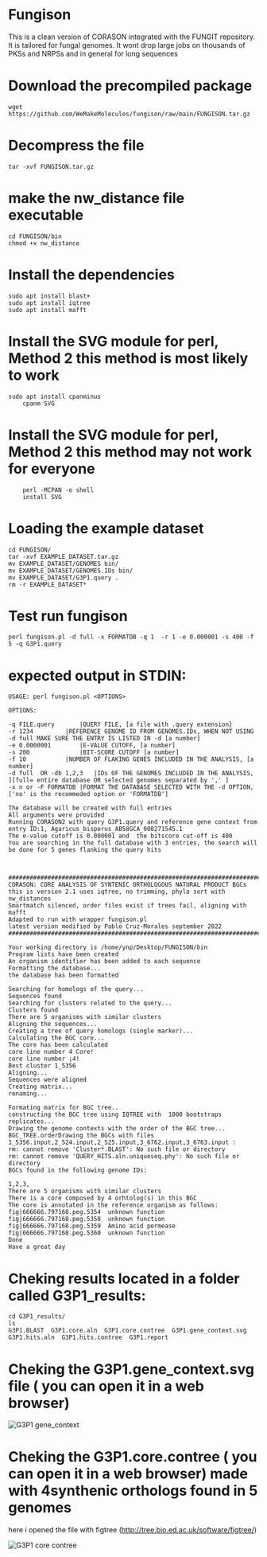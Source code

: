 # Fungison
This is a clean version of CORASON integrated with the FUNGIT repository. It is tailored for fungal genomes. It wont drop large jobs on thousands of PKSs and NRPSs and in general for long sequences

# Download the precompiled package
	wget https://github.com/WeMakeMolecules/fungison/raw/main/FUNGISON.tar.gz
# Decompress the file
    tar -xvf FUNGISON.tar.gz
# make the nw_distance file executable
	cd FUNGISON/bin
	chmod +x nw_distance
    
# Install the dependencies
    sudo apt install blast+
    sudo apt install iqtree
    sudo apt install mafft


# Install the SVG module for perl, Method 2 this method is most likely to work
	sudo apt install cpanminus
        cpanm SVG
# Install the SVG module for perl, Method 2 this method may not work for everyone
        perl -MCPAN -e shell
        install SVG

# Loading the example dataset
    cd FUNGISON/
    tar -xvf EXAMPLE_DATASET.tar.gz
    mv EXAMPLE_DATASET/GENOMES bin/
    mv EXAMPLE_DATASET/GENOMES.IDs bin/
    mv EXAMPLE_DATASET/G3P1.query .
    rm -r EXAMPLE_DATASET*

# Test run fungison
    perl fungison.pl -d full -x FORMATDB -q 1  -r 1 -e 0.000001 -s 400 -f 5 -q G3P1.query 

# expected output in STDIN:
	USAGE: perl fungison.pl <OPTIONS>
	
	OPTIONS:
	
	-q FILE.query   	|QUERY FILE, [a file with .query extension}
	-r 1234			|REFERENCE GENOME ID FROM GENOMES.IDs, WHEN NOT USING -d full MAKE SURE THE ENTRY IS LISTED IN -d [a number]
	-e 0.0000001		|E-VALUE CUTOFF, [a number]
	-s 200	        	|BIT-SCORE CUTOFF [a number]
	-f 10			|NUMBER OF FLAKING GENES INCLUDED IN THE ANALYSIS, [a number]
	-d full  OR -db 1,2,3	|IDs OF THE GENOMES INCLUDED IN THE ANALYSIS, ][full= entire database OR selected genomes separated by ',' ]
	-x n or -F FORMATDB	|FORMAT THE DATABASE SELECTED WITH THE -d OPTION, ['no' is the recommeded option or 'FORMATDB']
	
	The database will be created with full entries
	All arguments were provided
	Running CORASON2 with query G3P1.query and reference gene context from entry ID:1, Agaricus_bisporus_AB58GCA_008271545.1
	The e-value cutoff is 0.000001 and  the bitscore cut-off is 400
	You are searching in the full database with 3 entries, the search will be done for 5 genes flanking the query hits
	
	
	
	##########################################################################
	CORASON: CORE ANALYSIS OF SYNTENIC ORTHOLOGOUS NATURAL PRODUCT BGCs
	this is version 2.1 uses iqtree, no trimming, phylo sort with nw_distances
	Smartmatch silenced, order files exist if trees fail, aligning with mafft
	Adapted to run with wrapper fungison.pl
	latest version modified by Pablo Cruz-Morales september 2022
	##########################################################################
	
	Your working directory is /home/ynp/Desktop/FUNGISON/bin
	Program lists have been created
	An organism identifier has been added to each sequence
	Formatting the database...
	the database has been formatted
		
	Searching for homologs of the query...
	Sequences found
	Searching for clusters related to the query...
	Clusters found
	There are 5 organisms with similar clusters
	Aligning the sequences...
	Creating a tree of query homologs (single marker)...
	Calculating the BGC core...
	The core has been calculated
	core line number 4 Core!
	core line number ¡4!
	Best cluster 1_5356
	Aligning...
	Sequences were aligned
	Creating matrix...
	renaming...
	
	Formating matrix for BGC tree..
	constructing the BGC tree using IQTREE with  1000 bootstraps replicates...
	Drawing the genome contexts with the order of the BGC tree...
	BGC_TREE.orderDrawing the BGCs with files 1_5356.input,2_524.input,2_525.input,3_6762.input,3_6763.input : 
	rm: cannot remove 'Cluster*.BLAST': No such file or directory
	rm: cannot remove 'QUERY_HITS.aln.uniqueseq.phy': No such file or directory
	BGCs found in the following genome IDs:
	
	1,2,3,
	There are 5 organisms with similar clusters
	There is a core composed by 4 orhtolog(s) in this BGC
	The core is annotated in the reference organism as follows:
	fig|666666.797168.peg.5354	unknown function
	fig|666666.797168.peg.5358	unknown function
	fig|666666.797168.peg.5359	Amino acid permease
	fig|666666.797168.peg.5360	unknown function
	Done
	Have a great day
	


# Cheking results located in a folder called G3P1_results:
	cd G3P1_results/
	ls
	G3P1.BLAST  G3P1.core.aln  G3P1.core.contree  G3P1.gene_context.svg  G3P1.hits.aln  G3P1.hits.contree  G3P1.report
	
# Cheking the  G3P1.gene_context.svg file ( you can open it in  a web browser)
![G3P1 gene_context](https://user-images.githubusercontent.com/68575424/190658936-74af60b8-c9b1-48e0-825b-c3ab34d0966e.svg)

# Cheking the  G3P1.core.contree ( you can open it in  a web browser) made with 4synthenic orthologs found in 5 genomes
here i opened the file with figtree (http://tree.bio.ed.ac.uk/software/figtree/)

![G3P1 core contree](https://user-images.githubusercontent.com/68575424/190661230-d5c70214-fdf7-4444-a3d5-10845acfb93c.jpg)



